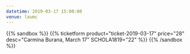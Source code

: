 ```yaml
---
datetime: 2019-03-17 15:00:00
venue: laumc
---
```


{{% sandbox %}}
    {{% ticketform product="ticket-2019-03-17" price="28" desc="Carmina Burana, March 17" SCHOLA1819="22" %}}
{{% /sandbox %}}
